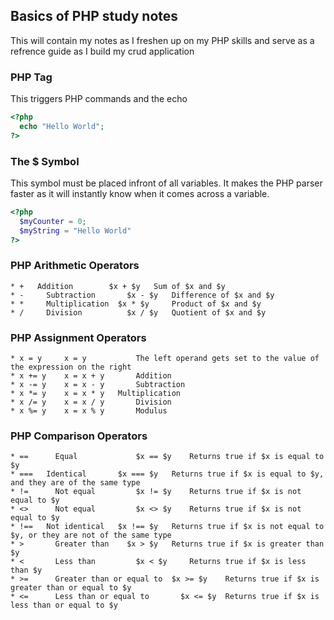## Basics of PHP study notes
This will contain my notes as I freshen up on my PHP skills and serve as a refrence guide as I build my crud application 

### PHP Tag
This triggers PHP commands and the echo 
```PHP
<?php
  echo "Hello World";
?>
```

### The $ Symbol
This symbol must be placed infront of all variables. It makes the PHP parser faster as it will instantly know when it comes across a variable.

```PHP
<?php
  $myCounter = 0;
  $myString = "Hello World"
?>
```

### PHP Arithmetic Operators
```
* +   Addition 	      $x + $y   Sum of $x and $y
* - 	Subtraction 	  $x - $y 	Difference of $x and $y
* * 	Multiplication 	$x * $y 	Product of $x and $y
* / 	Division 	      $x / $y 	Quotient of $x and $y
```

### PHP Assignment Operators
```
* x = y 	x = y 	        The left operand gets set to the value of the expression on the right
* x += y 	x = x + y 	    Addition
* x -= y 	x = x - y 	    Subtraction
* x *= y 	x = x * y 	Multiplication
* x /= y 	x = x / y 	    Division
* x %= y 	x = x % y 	    Modulus
```

### PHP Comparison Operators
```
* == 	  Equal 	        $x == $y 	Returns true if $x is equal to $y
* === 	Identical 	    $x === $y 	Returns true if $x is equal to $y, and they are of the same type
* != 	  Not equal 	    $x != $y 	Returns true if $x is not equal to $y
* <> 	  Not equal 	    $x <> $y 	Returns true if $x is not equal to $y
* !== 	Not identical 	$x !== $y 	Returns true if $x is not equal to $y, or they are not of the same type
* > 	  Greater than 	  $x > $y 	Returns true if $x is greater than $y
* < 	  Less than 	    $x < $y 	Returns true if $x is less than $y
* >= 	  Greater than or equal to 	$x >= $y 	Returns true if $x is greater than or equal to $y
* <= 	  Less than or equal to 	  $x <= $y 	Returns true if $x is less than or equal to $y
```

